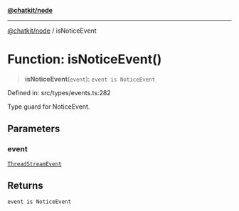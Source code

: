 [**@chatkit/node**](../README.md)

***

[@chatkit/node](../README.md) / isNoticeEvent

# Function: isNoticeEvent()

> **isNoticeEvent**(`event`): `event is NoticeEvent`

Defined in: src/types/events.ts:282

Type guard for NoticeEvent.

## Parameters

### event

[`ThreadStreamEvent`](../type-aliases/ThreadStreamEvent.md)

## Returns

`event is NoticeEvent`
